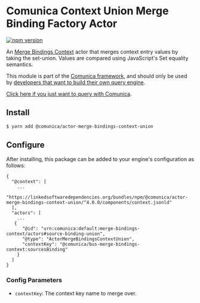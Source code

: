 # Comunica Context Union Merge Binding Factory Actor

[![npm version](https://badge.fury.io/js/%40comunica%2Factor-merge-binding-factory-context-union.svg)](https://www.npmjs.com/package/@comunica/actor-merge-bindings-context-union)

An [Merge Bindings Context](https://github.com/comunica/comunica/tree/master/packages/bus-merge-bindings-context) actor
that merges context entry values by taking the set-union.
Values are compared using JavaScript's Set equality semantics.

This module is part of the [Comunica framework](https://github.com/comunica/comunica),
and should only be used by [developers that want to build their own query engine](https://comunica.dev/docs/modify/).

[Click here if you just want to query with Comunica](https://comunica.dev/docs/query/).

## Install

```bash
$ yarn add @comunica/actor-merge-bindings-context-union
```

## Configure

After installing, this package can be added to your engine's configuration as follows:
```text
{
  "@context": [
    ...
    "https://linkedsoftwaredependencies.org/bundles/npm/@comunica/actor-merge-bindings-context-union/^4.0.0/components/context.jsonld"
  ],
  "actors": [
    ...
   {
      "@id": "urn:comunica:default:merge-bindings-context/actors#source-binding-union",
      "@type": "ActorMergeBindingsContextUnion",
      "contextKey": "@comunica/bus-merge-bindings-context:sourcesBinding"
    }
  ]
}
```

### Config Parameters

* `contextKey`: The context key name to merge over.
